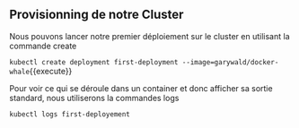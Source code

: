 ## Provisionning de notre Cluster

Nous pouvons lancer notre premier déploiement sur le cluster en utilisant la commande create

`kubectl create deployment first-deployment --image=garywald/docker-whale`{{execute}}

Pour voir ce qui se déroule dans un container et donc afficher sa sortie standard, nous utiliserons la commandes logs

`kubectl logs first-deployement`
